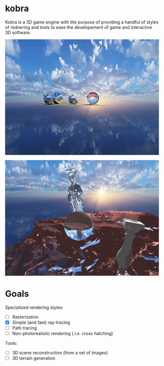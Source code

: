 # kobra

Kobra is a 3D game engine with the purpose of providing a handful of styles of rednering and tools to ease the developement of game and interactive 3D software.

![](media/capture_1.png)

![](media/capture_2.png)

# Goals

Specialized rendering styles:

- [ ] Rasterization
- [x] Simple (and fast) ray-tracing
- [ ] Path tracing
- [ ] Non-photorealistic rendering (.i.e. cross hatching)

Tools:

- [ ] 3D scene reconstruction (from a set of images)
- [ ] 3D terrain generation
